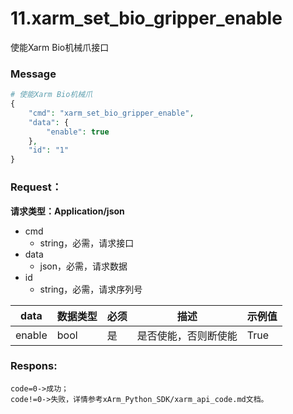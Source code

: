 # 11.xarm\_set\_bio\_gripper\_enable



使能Xarm Bio机械爪接口

### **Message**

```php
# 使能Xarm Bio机械爪
{
    "cmd": "xarm_set_bio_gripper_enable",
    "data": {
        "enable": true
    },
    "id": "1"
}
```



### Request：

**请求类型：Application/json**

* cmd
  * string，必需，请求接口
* data
  * json，必需，请求数据
* id
  * string，必需，请求序列号

| **data** | **数据类型** | **必须** | **描述**     | **示例值** |
| -------- | -------- | ------ | ---------- | ------- |
| enable   | bool     | 是      | 是否使能，否则断使能 | True    |



### Respons:

```
code=0->成功；
code!=0->失败，详情参考xArm_Python_SDK/xarm_api_code.md文档。
```
